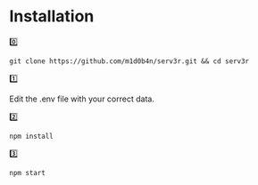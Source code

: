 
# Installation
0️⃣
```
git clone https://github.com/m1d0b4n/serv3r.git && cd serv3r
```
1️⃣

Edit the .env file with your correct data.

2️⃣
```
npm install
```
3️⃣
```
npm start
```
